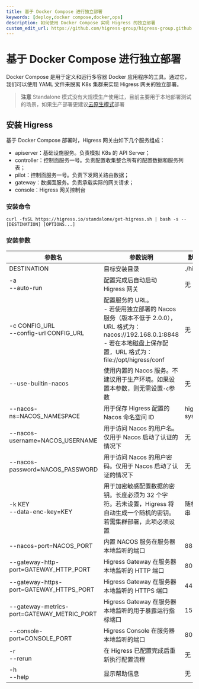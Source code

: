 ```yaml
---
title: 基于 Docker Compose 进行独立部署
keywords: [deploy,docker compose,docker,ops]
description: 如何使用 Docker Compose 实现 Higress 的独立部署
custom_edit_url: https://github.com/higress-group/higress-group.github.io/blob/main/i18n/zh-cn/docusaurus-plugin-content-docs/current/ops/deploy-by-docker-compose.md
---
```


# 基于 Docker Compose 进行独立部署

Docker Compose 是用于定义和运行多容器 Docker 应用程序的工具。通过它，我们可以使用 YAML 文件来脱离 K8s 集群来实现 Higress 网关的独立部署。

> **注意**
> Standalone 模式没有大规模生产使用过，目前主要用于本地部署测试的场景，如果生产部署更建议[云原生模式](https://higress.io/zh-cn/docs/ops/deploy-by-helm)部署

## 安装 Higress

基于 Docker Compose 部署时，Higress 网关由如下几个服务组成：
- apiserver：基础设施服务。负责模拟 K8s 的 API Server；
- controller：控制面服务一号。负责配置收集整合所有的配置数据和服务列表；
- pilot：控制面服务一号。负责下发网关路由数据；
- gateway：数据面服务。负责承载实际的网关请求；
- console：Higress 网关控制台

### 安装命令

```shell
curl -fsSL https://higress.io/standalone/get-higress.sh | bash -s -- [DESTINATION] [OPTIONS...]
```

### 安装参数

|**参数名**                                                     |**参数说明**                                                                                                         |**默认值**           |
|--------------------------------------------------------|-------------------------------------------------------------------------------------------------------------|--------------|
|DESTINATION                                             |目标安装目录                                                                                                       |./higress     |
|-a<br/>--auto-run                                          |配置完成后自动启动 Higress 网关                                                                                         |无             |
|-c CONFIG_URL<br/>--config-url CONFIG_URL                  |配置服务的 URL。<br/>- 若使用独立部署的 Nacos 服务（版本不低于 2.0.0），URL 格式为：nacos://192.168.0.1:8848<br/>- 若在本地磁盘上保存配置，URL 格式为：file://opt/higress/conf|无             |
|--use-builtin-nacos                                     |使用内置的 Nacos 服务。不建议用于生产环境。如果设置本参数，则无需设置`-c`参数                                                                 |无             |
|--nacos-ns=NACOS_NAMESPACE                              |用于保存 Higress 配置的 Nacos 命名空间 ID                                                                               |higress-system|
|--nacos-username=NACOS_USERNAME                         |用于访问 Nacos 的用户名。仅用于 Nacos 启动了认证的情况下                                                                          |无             |
|--nacos-password=NACOS_PASSWORD                         |用于访问 Nacos 的用户密码。仅用于 Nacos 启动了认证的情况下                                                                         |无             |
|-k KEY<br/>--data-enc-key=KEY                              |用于加密敏感配置数据的密钥。长度必须为 32 个字符。若未设置，Higress 将自动生成一个随机的密钥。若需集群部署，此项必须设置                                           |随机字符串         |
|--nacos-port=NACOS_PORT                                 |内置 NACOS 服务在服务器本地监听的端口                                                                                       |8848          |
|--gateway-http-port=GATEWAY_HTTP_PORT                   |Higress Gateway 在服务器本地监听的 HTTP 端口                                                                            |80            |
|--gateway-https-port=GATEWAY_HTTPS_PORT                 |Higress Gateway 在服务器本地监听的 HTTPS 端口                                                                           |443           |
|--gateway-metrics-port=GATEWAY_METRIC_PORT              |Higress Gateway 在服务器本地监听的用于暴露运行指标端口                                                                          |15020         |
|--console-port=CONSOLE_PORT                             |Higress Console 在服务器本地监听的端口                                                                                  |8080          |
|-r<br/>--rerun                                             |在 Higress 已配置完成后重新执行配置流程                                                                                     |无             |
|-h<br/>--help                                              |显示帮助信息                                                                                                       |无             |
